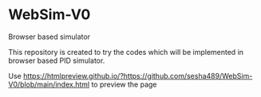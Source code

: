 # WebSim-V0
Browser based simulator

This repository is created to try the codes which will be implemented in browser based PID simulator.

Use https://htmlpreview.github.io/?https://github.com/sesha489/WebSim-V0/blob/main/index.html to preview the page
